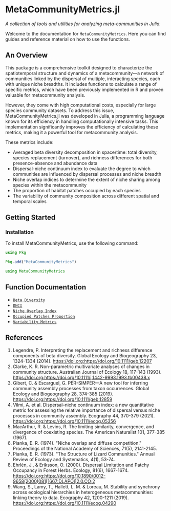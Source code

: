# MetaCommunityMetrics.jl 
*A collection of tools and utilities for analyzing meta-communities in Julia.*

Welcome to the documentation for `MetaCommunityMetrics`. Here you can find guides and reference material on how to use the functions.

## An Overview
This package is a comprehensive toolkit designed to characterize the spatiotemporal structure and dynamics of a metacommunity—a network of communities linked by the dispersal of multiple, interacting species, each with unique niche breadths. It includes functions to calculate a range of specific metrics, which have been previously implemented in R and proven valuable for metacommunity analysis. 

However, they come with high computational costs, especially for large species community datasets. To address this issue, MetaCommunityMetrics.jl was developed in Julia, a programming language known for its efficiency in handling computationally intensive tasks. This implementation significantly improves the efficiency of calculating these metrics, making it a powerful tool for metacommunity analysis. 

These metrics include:
- Averaged beta diversity decomposition in space/time: total diversity, species replacement (turnover), and richness differences for both presence-absence and abundance data
- Dispersal-niche continuum index to evaluate the degree to which communities are influenced by dispersal processes and niche breadth
- Niche overlap indices to determine the extent of niche sharing among species within the metacommunity
- The proportion of habitat patches occupied by each species
- The variability of community composition across different spatial and temporal scales


## Getting Started

### Installation

To install MetaCommunityMetrics, use the following command:

```julia
using Pkg

Pkg.add("MetaCommunityMetrics")

using MetaCommunityMetrics
```

## Function Documentation

- [`Beta Diversity`](https://cralibe.github.io/MetaCommunityMetrics.jl/BetaDiversity/)
- [`DNCI`](https://cralibe.github.io/MetaCommunityMetrics.jl/DNCI/)
- [`Niche Overlap Index`](https://cralibe.github.io/MetaCommunityMetrics.jl/NicheOverlapIndex/)
- [`Occupied Patches Proportion`](https://cralibe.github.io/MetaCommunityMetrics.jl/OccupiedPatchesProportion/)
- [`Variability Metrics`](https://cralibe.github.io/MetaCommunityMetrics.jl/VariabilityMetrics/)

## References
1. Legendre, P. Interpreting the replacement and richness difference components of beta diversity. Global Ecology and Biogeography 23, 1324-1334 (2014). https://doi.org:https://doi.org/10.1111/geb.12207
2. Clarke, K. R. Non-parametric multivariate analyses of changes in community structure. Australian Journal of Ecology 18, 117-143 (1993). https://doi.org:https://doi.org/10.1111/j.1442-9993.1993.tb00438.x
3. Gibert, C. & Escarguel, G. PER-SIMPER—A new tool for inferring community assembly processes from taxon occurrences. Global Ecology and Biogeography 28, 374-385 (2019). https://doi.org:https://doi.org/10.1111/geb.12859
4. Vilmi, A. et al. Dispersal–niche continuum index: a new quantitative metric for assessing the relative importance of dispersal versus niche processes in community assembly. Ecography 44, 370-379 (2021). https://doi.org:https://doi.org/10.1111/ecog.05356
5. MacArthur, R. & Levins, R. The limiting similarity, convergence, and divergence of coexisting species. The American Naturalist 101, 377-385 (1967). 
6. Pianka, E. R. (1974). "Niche overlap and diffuse competition." Proceedings of the National Academy of Sciences, 71(5), 2141-2145.
7. Pianka, E. R. (1973). "The Structure of Lizard Communities." Annual Review of Ecology and Systematics, 4(1), 53-74.
8. Ehrlén, J., & Eriksson, O. (2000). Dispersal Limitation and Patchy Occupancy in Forest Herbs. Ecology, 81(6), 1667-1674. https://doi.org:https://doi.org/10.1890/0012-9658(2000)081[1667:DLAPOI]2.0.CO;2
9. Wang, S., Lamy, T., Hallett, L. M. & Loreau, M. Stability and synchrony across ecological hierarchies in heterogeneous metacommunities: linking theory to data. Ecography 42, 1200-1211 (2019). https://doi.org:https://doi.org/10.1111/ecog.04290

